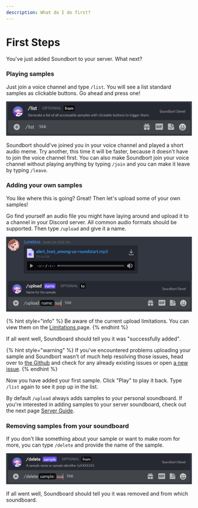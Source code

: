 ```yaml
---
description: What do I do first?
---
```


# First Steps

You've just added Soundbort to your server. What next?

### Playing samples

Just join a voice channel and type `/list`. You will see a list standard samples as clickable buttons. Go ahead and press one!

![Type /list to see all available samples.](<../.gitbook/assets/grafik (1).png>)

Soundbort should've joined you in your voice channel and played a short audio meme. Try another, this time it will be faster, because it doesn't have to join the voice channel first. You can also make Soundbort join your voice channel without playing anything by typing `/join` and you can make it leave by typing `/leave`.

### Adding your own samples

You like where this is going? Great! Then let's upload some of your own samples!

Go find yourself an audio file you might have laying around and upload it to a channel in your Discord server. All common audio formats should be supported. Then type `/upload` and give it a name.&#x20;

![Command for adding an audio sample to your soundboard.](<../.gitbook/assets/grafik (11).png>)

{% hint style="info" %}
Be aware of the current upload limitations. You can view them on the [Limitations ](limitations.md)page.
{% endhint %}

If all went well, Soundboard should tell you it was "successfully added".

{% hint style="warning" %}
If you've encountered problems uploading your sample and Soundbort wasn't of much help resolving those issues, head over to [the Github](https://github.com/lonelesscodes/soundbort) and check for any already existing issues or open [a new issue](https://github.com/lonelesscodes/soundbort/issues).
{% endhint %}

Now you have added your first sample. Click "Play" to play it back. Type `/list` again to see it pop up in the list.

By default `/upload` always adds samples to your personal soundboard. If you're interested in adding samples to your server soundboard, check out the next page [Server Guide](server-guide.md).

### Removing samples from your soundboard

If you don't like something about your sample or want to make room for more, you can type `/delete` and provide the name of the sample.

![Command to remove a sample from your soundboard.](<../.gitbook/assets/grafik (16).png>)

If all went well, Soundboard should tell you it was removed and from which soundboard.
